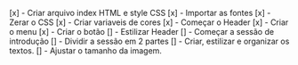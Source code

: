 [x] - Criar arquivo index HTML e style CSS
[x] - Importar as fontes
[x] - Zerar o CSS
[x] - Criar variaveis de cores
[x] - Começar o Header
[x] - Criar o menu
[x] - Criar o botão
[] - Estilizar Header
[] - Começar a sessão de introdução
[] - Dividir a sessão em 2 partes
[] - Criar, estilizar e organizar os textos.
[] - Ajustar o tamanho da imagem.